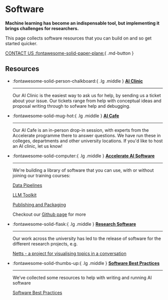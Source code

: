 # Software


**Machine learning has become an indispensable tool, but implementing it brings challenges for researchers.**

This page collects software resources that you can build on and so get started quicker.

[CONTACT US :fontawesome-solid-paper-plane:](mailto:accelerate-mle@cst.cam.ac.uk){ .md-button }

## Resources


<div class="grid cards" markdown>

-   :fontawesome-solid-person-chalkboard:{ .lg .middle } [__AI Clinic__](https://forms.office.com/Pages/ResponsePage.aspx?id=RQSlSfq9eUut41R7TzmG6SaVOxbmBOdAg9GzbnrB5IRUNDhIUjNCRkI0SjFaV1Y2VDRTR1pPWTNKOS4u)

    ---
    Our AI Clinic is the easiest way to ask us for help, by sending us a ticket about your issue. Our tickets range from help with conceptual ideas and proposal writing through to sofware help and debugging. 

</div>

<div class="grid cards" markdown>

-   :fontawesome-solid-mug-hot:{ .lg .middle } [__AI Cafe__](https://acceleratescience.github.io/machine-learning-clinic)

    ---
    Our AI Cafe is an in-person drop-in session, with experts from the Accelerate programme there to answer questions. We have run these in colleges, departments and other university locations. If you'd like to host an AI clinic, let us know!

</div>


<div class="grid cards" markdown>

-   :fontawesome-solid-computer:{ .lg .middle } [__Accelerate AI Software__](https://github.com/acceleratescience)

    ---
    We're building a library of software that you can use, with or without joining our training courses:
    
    [Data Pipelines](https://github.com/acceleratescience/data-school-Spring23)
    
    [LLM Toolkit](https://github.com/acceleratescience/large-language-models)

    [Publishing and Packaging](https://github.com/acceleratescience/packaging-publishing)
    
    Checkout our [Github page](https://github.com/acceleratescience) for more

</div>



<div class="grid cards" markdown>

-   :fontawesome-solid-flask:{ .lg .middle } [__Research Software__](https://github.com/acceleratescience)

    ---
    Our work across the university has led to the release of software for the different research projects, e.g.
    
    [Netts - a project for visualising topics in a conversation](https://pypi.org/project/netts/0.2.0rc1/)
    
</div>

<div class="grid cards" markdown>

-   :fontawesome-solid-thumbs-up:{ .lg .middle } [__Software Best Practices__](software/best-practice.md)

    ---
    We’ve collected some resources to help with writing and running AI software

    [Software Best Practices](software/best-practice.md)
    
</div>
